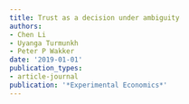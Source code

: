 ```yaml
---
title: Trust as a decision under ambiguity
authors:
- Chen Li
- Uyanga Turmunkh
- Peter P Wakker
date: '2019-01-01'
publication_types:
- article-journal
publication: '*Experimental Economics*'
---
```

